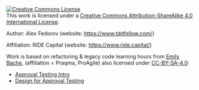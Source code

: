 <a rel="license" href="http://creativecommons.org/licenses/by-sa/4.0/"><img alt="Creative Commons License" style="border-width:0" src="https://i.creativecommons.org/l/by-sa/4.0/88x31.png" /></a><br />This work is licensed under a <a rel="license" href="http://creativecommons.org/licenses/by-sa/4.0/">Creative Commons Attribution-ShareAlike 4.0 International License</a>.

Author: Alex Fedorov (website: https://www.tddfellow.com/)

Affiliation: RIDE Capital (website: https://www.ride.capital/)

Work is based on refactoring & legacy code learning hours from [Emily Bache](https://sammancoaching.org/society/contributors/emilybache.html),
(affiliation = Praqma, ProAgile) also licensed under [CC-BY-SA-4.0](https://creativecommons.org/licenses/by-sa/4.0/):

- [Approval Testing Intro](https://sammancoaching.org/learning_hours/legacy/approval_testing_intro.html)
- [Design for Approval Testing](https://sammancoaching.org/learning_hours/legacy/handle_dates.html)
